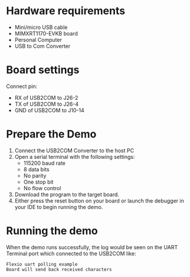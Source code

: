 Hardware requirements
=====================
- Mini/micro USB cable
- MIMXRT1170-EVKB board
- Personal Computer
- USB to Com Converter

Board settings
============
Connect pin:
- RX of USB2COM to J26-2
- TX of USB2COM to J26-4
- GND of USB2COM to J10-14

Prepare the Demo
===============
1.  Connect the USB2COM Converter to the host PC 
2.  Open a serial terminal with the following settings:
    - 115200 baud rate
    - 8 data bits
    - No parity
    - One stop bit
    - No flow control
3.  Download the program to the target board.
4.  Either press the reset button on your board or launch the debugger in your IDE to begin running the demo.

Running the demo
===============
When the demo runs successfully, the log would be seen on the UART Terminal port which connected to the USB2COM like:

~~~~~~~~~~~~~~~~~~~~~
Flexio uart polling example
Board will send back received characters
~~~~~~~~~~~~~~~~~~~~~

